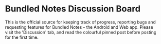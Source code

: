 # Bundled Notes Discussion Board

This is the official source for keeping track of progress, reporting bugs and requesting features for Bundled Notes - the Android and Web app. Please visit the 'Discussion' tab, and read the colourful pinned post before posting for the first time.
